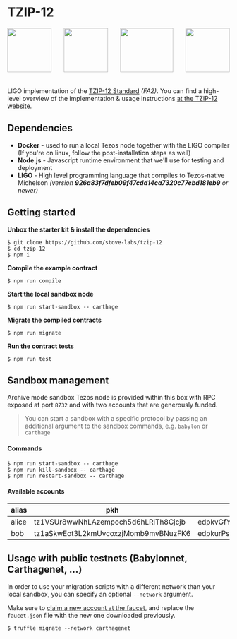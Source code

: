 # TZIP-12

<img src="https://stove-labs.com/logo_transparent.png" width="100px" height="100px"/>
<div style="display:inline-block;width: 20px;"></div>
<img src="https://ligolang.org/img/logo.svg" width="100px" height="100px"/>
<div style="display:inline-block;width: 20px;"></div>
<img src="https://tqtezos.com/static/images/logo-colored.svg" width="120px" height="100px"/>
<div style="display:inline-block;width: 20px;"></div>
<img src="https://tzip-12.stove-labs.com/img/ST_tezosHUNT_light-stack.svg" width="100px" height="100px"/>
<br/><br/>

LIGO implementation of the [TZIP-12 Standard](https://gitlab.com/tzip/tzip/-/blob/master/proposals/tzip-12/tzip-12.md) *(FA2)*. You can find a high-level overview of the implementation & usage instructions [at the TZIP-12 website](https://tzip-12.stove-labs.com).



## Dependencies

- **Docker** - used to run a local Tezos node together with the LIGO compiler (If you're on linux, follow the post-installation steps as well)
- **Node.js** - Javascript runtime environment that we'll use for testing and deployment
- **LIGO** - High level programming language that compiles to Tezos-native Michelson *(version **926a83f7dfeb09f47cdd14ca7320c77ebd181eb9** or newer)*

## Getting started

**Unbox the starter kit & install the dependencies**
```shell
$ git clone https://github.com/stove-labs/tzip-12
$ cd tzip-12
$ npm i
```

**Compile the example contract**
```shell
$ npm run compile
```

**Start the local sandbox node**
```shell
$ npm run start-sandbox -- carthage
```

**Migrate the compiled contracts**
```shell
$ npm run migrate
```

**Run the contract tests**
```shell
$ npm run test
```

## Sandbox management

Archive mode sandbox Tezos node is provided within this box with RPC exposed at port `8732` and with two accounts that are generously funded.

> You can start a sandbox with a specific protocol by passing an additional argument to the sandbox commands, e.g. `babylon` or `carthage`

#### Commands

```shell
$ npm run start-sandbox -- carthage
$ npm run kill-sandbox -- carthage
$ npm run restart-sandbox -- carthage
```

#### Available accounts
|alias  |pkh  |pk  |sk   |
|---|---|---|---|
|alice   |tz1VSUr8wwNhLAzempoch5d6hLRiTh8Cjcjb   |edpkvGfYw3LyB1UcCahKQk4rF2tvbMUk8GFiTuMjL75uGXrpvKXhjn   |edsk3QoqBuvdamxouPhin7swCvkQNgq4jP5KZPbwWNnwdZpSpJiEbq   |
|bob   |tz1aSkwEot3L2kmUvcoxzjMomb9mvBNuzFK6   |edpkurPsQ8eUApnLUJ9ZPDvu98E8VNj4KtJa1aZr16Cr5ow5VHKnz4   |edsk3RFfvaFaxbHx8BMtEW1rKQcPtDML3LXjNqMNLCzC3wLC1bWbAt   |

## Usage with public testnets (Babylonnet, Carthagenet, ...)

In order to use your migration scripts with a different network than your local sandbox, you can specify an optional `--network` argument.

Make sure to [claim a new account at the faucet](https://faucet.tzalpha.net), and replace the `faucet.json` file with the new one downloaded previously.
```shell
$ truffle migrate --network carthagenet
```

